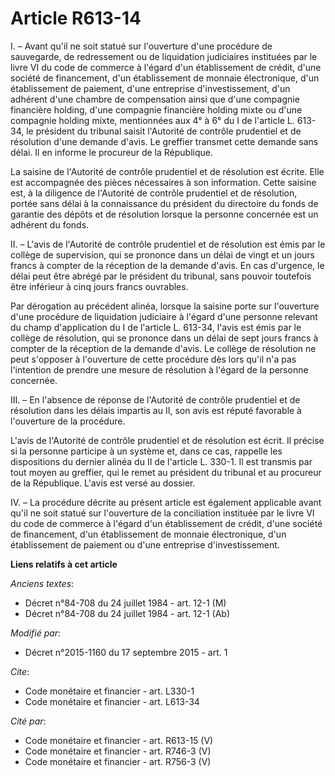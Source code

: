 # Article R613-14

I. – Avant qu'il ne soit statué sur l'ouverture d'une procédure de sauvegarde, de redressement ou de liquidation judiciaires
instituées par le livre VI du code de commerce à l'égard d'un établissement de crédit, d'une société de financement, d'un
établissement de monnaie électronique, d'un établissement de paiement, d'une entreprise d'investissement, d'un adhérent d'une
chambre de compensation ainsi que d'une compagnie financière holding, d'une compagnie financière holding mixte ou d'une
compagnie holding mixte, mentionnées aux 4° à 6° du I de l'article L. 613-34, le président du tribunal saisit l'Autorité de
contrôle prudentiel et de résolution d'une demande d'avis. Le greffier transmet cette demande sans délai. Il en informe le
procureur de la République.

La saisine de l'Autorité de contrôle prudentiel et de résolution est écrite. Elle est accompagnée des pièces nécessaires à
son information. Cette saisine est, à la diligence de l'Autorité de contrôle prudentiel et de résolution, portée sans délai à
la connaissance du président du directoire du fonds de garantie des dépôts et de résolution lorsque la personne concernée est
un adhérent du fonds.

II. – L'avis de l'Autorité de contrôle prudentiel et de résolution est émis par le collège de supervision, qui se prononce
dans un délai de vingt et un jours francs à compter de la réception de la demande d'avis. En cas d'urgence, le délai peut
être abrégé par le président du tribunal, sans pouvoir toutefois être inférieur à cinq jours francs ouvrables.

Par dérogation au précédent alinéa, lorsque la saisine porte sur l'ouverture d'une procédure de liquidation judiciaire à
l'égard d'une personne relevant du champ d'application du I de l'article L. 613-34, l'avis est émis par le collège de
résolution, qui se prononce dans un délai de sept jours francs à compter de la réception de la demande d'avis. Le collège de
résolution ne peut s'opposer à l'ouverture de cette procédure dès lors qu'il n'a pas l'intention de prendre une mesure de
résolution à l'égard de la personne concernée.

III. – En l'absence de réponse de l'Autorité de contrôle prudentiel et de résolution dans les délais impartis au II, son avis
est réputé favorable à l'ouverture de la procédure.

L'avis de l'Autorité de contrôle prudentiel et de résolution est écrit. Il précise si la personne participe à un système et,
dans ce cas, rappelle les dispositions du dernier alinéa du II de l'article L. 330-1. Il est transmis par tout moyen au
greffier, qui le remet au président du tribunal et au procureur de la République. L'avis est versé au dossier.

IV. – La procédure décrite au présent article est également applicable avant qu'il ne soit statué sur l'ouverture de la
conciliation instituée par le livre VI du code de commerce à l'égard d'un établissement de crédit, d'une société de
financement, d'un établissement de monnaie électronique, d'un établissement de paiement ou d'une entreprise d'investissement.

**Liens relatifs à cet article**

_Anciens textes_:

  - Décret n°84-708 du 24 juillet 1984 - art. 12-1 (M)
  - Décret n°84-708 du 24 juillet 1984 - art. 12-1 (Ab)

_Modifié par_:

  - Décret n°2015-1160 du 17 septembre 2015 - art. 1

_Cite_:

  - Code monétaire et financier - art. L330-1
  - Code monétaire et financier - art. L613-34

_Cité par_:

  - Code monétaire et financier - art. R613-15 (V)
  - Code monétaire et financier - art. R746-3 (V)
  - Code monétaire et financier - art. R756-3 (V)
